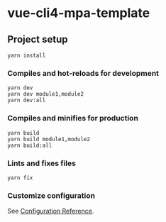 # vue-cli4-mpa-template

## Project setup

```
yarn install
```

### Compiles and hot-reloads for development

```
yarn dev
yarn dev module1,module2
yarn dev:all
```

### Compiles and minifies for production

```
yarn build
yarn build module1,module2
yarn build:all
```

### Lints and fixes files

```
yarn fix
```

### Customize configuration

See [Configuration Reference](https://cli.vuejs.org/config/).
